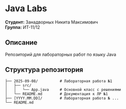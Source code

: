 # Java Labs

**Студент:** Занадворных Никита Максимович  
**Группа:** ИТ-11/12

## Описание

Репозиторий для лабораторных работ по языку Java

## Структура репозитория

```
├── 2025-09-08/          # Лабораторная работа №1
│   ├── src/
│   │   └── App.java     # Основной класс с решениями
│   └── README.md        # Документация к ЛР №1
├── [YYYY.MM.DD]/        # Лабораторная работа № ...
└── README.md            
```